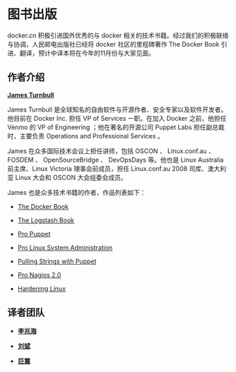 # 图书出版

docker.cn 积极引进国外优秀的与 docker 相关的技术书籍。经过我们的积极联络与协调，人民邮电出版社已经将 docker 社区的里程碑著作 The Docker Book 引进、翻译，预计中译本将在今年的11月份与大家见面。

## 作者介绍

**[James Turnbull](https://twitter.com/kartar)**

James Turnbull 是全球知名的自由软件与开源作者、安全专家以及软件开发者。他目前在 Docker Inc. 担任 VP of Services 一职。在加入 Docker 之前，他担任 Venmo 的 VP of Engineering ；他在著名的开源公司 Puppet Labs 担任副总裁时，主要负责 Operations and Professional Services 。

James 在众多国际技术会议上担任讲师，包括 OSCON 、 Linux.conf.au 、 FOSDEM 、 OpenSourceBridge 、 DevOpsDays 等。他也是 Linux Australia 前主席、Linux Victoria 理事会前成员，担任 Linux.conf.au 2008 司库、澳大利亚 Linux 大会和 OSCON 大会组委会成员。

James 也是众多技术书籍的作者，作品列表如下：

- [The Docker Book](http://dockerbook.com/)

- [The Logstash Book](http://www.jamesturnbull.net/portfolio/the-logstash-book)

- [Pro Puppet](http://www.jamesturnbull.net/portfolio/pro-puppet)

- [Pro Linux System Administration](http://www.jamesturnbull.net/portfolio/pro-linux-system-administration)

- [Pulling Strings with Puppet](http://www.jamesturnbull.net/portfolio/pulling-strings-with-puppet)

- [Pro Nagios 2.0](http://www.jamesturnbull.net/portfolio/pro-nagios-2-0)

- [Hardening Linux](http://www.jamesturnbull.net/portfolio/hardening-linux)

## 译者团队

- **[李兆海](http://weibo.com/googollee)**

- **[刘斌](http://www.weibo.com/pmproad)**

- **[巨震](http://weibo.com/u/1288360177)**
